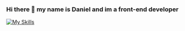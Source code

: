 ### Hi there 👋 my name is Daniel and im a front-end developer
[![My Skills](https://skillicons.dev/icons?i=js,html,css,wasm)](https://skillicons.dev)

<!--
**danik11351/danik11351** is a ✨ _special_ ✨ repository because its `README.md` (this file) appears on your GitHub profile.

Here are some ideas to get you started:

- 🔭 I’m currently working on ...
- 🌱 I’m currently learning ...
- 👯 I’m looking to collaborate on ...
- 🤔 I’m looking for help with ...
- 💬 Ask me about ...
- 📫 How to reach me: ...
- 😄 Pronouns: ...
- ⚡ Fun fact: ...
-->

